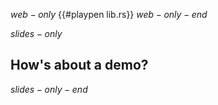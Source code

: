 $web-only$
{{#playpen lib.rs}}
$web-only-end$

$slides-only$
## How's about a demo?
$slides-only-end$